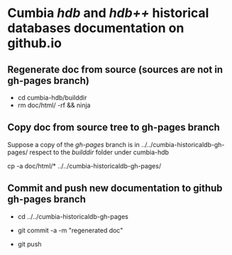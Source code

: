 # Cumbia *hdb* and *hdb++* historical databases documentation on github.io

## Regenerate doc from source (sources are not in gh-pages branch)

- cd cumbia-hdb/builddir
- rm doc/html/ -rf && ninja

## Copy doc from source tree to gh-pages branch

Suppose a copy of the *gh-pages* branch is in ../../cumbia-historicaldb-gh-pages/ respect to the *builddir* folder under cumbia-hdb

cp -a doc/html/* ../../cumbia-historicaldb-gh-pages/ 

## Commit and push new documentation to github gh-pages branch

- cd ../../cumbia-historicaldb-gh-pages

- git commit -a -m "regenerated doc"
- git push



